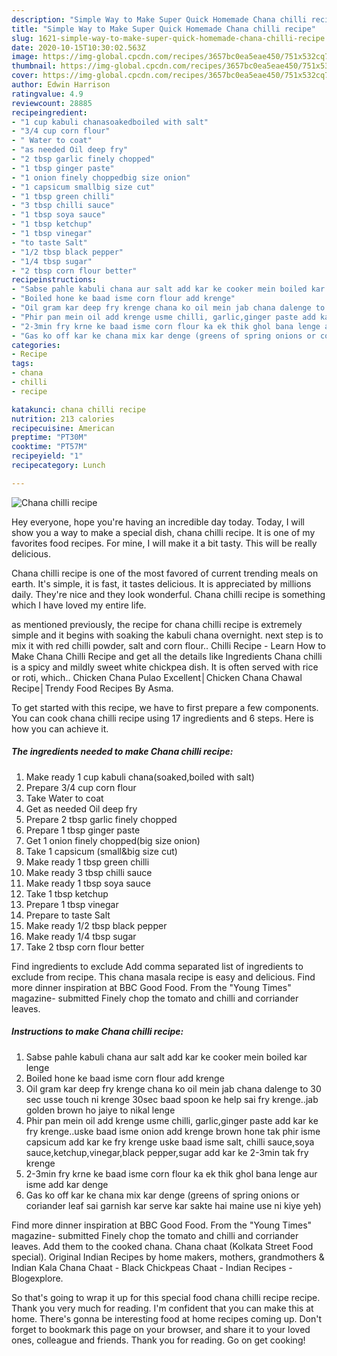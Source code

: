 ```yaml
---
description: "Simple Way to Make Super Quick Homemade Chana chilli recipe"
title: "Simple Way to Make Super Quick Homemade Chana chilli recipe"
slug: 1621-simple-way-to-make-super-quick-homemade-chana-chilli-recipe
date: 2020-10-15T10:30:02.563Z
image: https://img-global.cpcdn.com/recipes/3657bc0ea5eae450/751x532cq70/chana-chilli-recipe-recipe-main-photo.jpg
thumbnail: https://img-global.cpcdn.com/recipes/3657bc0ea5eae450/751x532cq70/chana-chilli-recipe-recipe-main-photo.jpg
cover: https://img-global.cpcdn.com/recipes/3657bc0ea5eae450/751x532cq70/chana-chilli-recipe-recipe-main-photo.jpg
author: Edwin Harrison
ratingvalue: 4.9
reviewcount: 28885
recipeingredient:
- "1 cup kabuli chanasoakedboiled with salt"
- "3/4 cup corn flour"
- " Water to coat"
- "as needed Oil deep fry"
- "2 tbsp garlic finely chopped"
- "1 tbsp ginger paste"
- "1 onion finely choppedbig size onion"
- "1 capsicum smallbig size cut"
- "1 tbsp green chilli"
- "3 tbsp chilli sauce"
- "1 tbsp soya sauce"
- "1 tbsp ketchup"
- "1 tbsp vinegar"
- "to taste Salt"
- "1/2 tbsp black pepper"
- "1/4 tbsp sugar"
- "2 tbsp corn flour better"
recipeinstructions:
- "Sabse pahle kabuli chana aur salt add kar ke cooker mein boiled kar lenge"
- "Boiled hone ke baad isme corn flour add krenge"
- "Oil gram kar deep fry krenge chana ko oil mein jab chana dalenge to 30 sec usse touch ni krenge 30sec baad spoon ke help sai fry krenge..jab golden brown ho jaiye to nikal lenge"
- "Phir pan mein oil add krenge usme chilli, garlic,ginger paste add kar ke fry krenge..uske baad isme onion add krenge brown hone tak phir isme capsicum add kar ke fry krenge uske baad isme salt, chilli sauce,soya sauce,ketchup,vinegar,black pepper,sugar add kar ke 2-3min tak fry krenge"
- "2-3min fry krne ke baad isme corn flour ka ek thik ghol bana lenge aur isme add kar denge"
- "Gas ko off kar ke chana mix kar denge (greens of spring onions or coriander leaf sai garnish kar serve kar sakte hai maine use ni kiye yeh)"
categories:
- Recipe
tags:
- chana
- chilli
- recipe

katakunci: chana chilli recipe 
nutrition: 213 calories
recipecuisine: American
preptime: "PT30M"
cooktime: "PT57M"
recipeyield: "1"
recipecategory: Lunch

---
```



![Chana chilli recipe](https://img-global.cpcdn.com/recipes/3657bc0ea5eae450/751x532cq70/chana-chilli-recipe-recipe-main-photo.jpg)

Hey everyone, hope you're having an incredible day today. Today, I will show you a way to make a special dish, chana chilli recipe. It is one of my favorites food recipes. For mine, I will make it a bit tasty. This will be really delicious.

Chana chilli recipe is one of the most favored of current trending meals on earth. It's simple, it is fast, it tastes delicious. It is appreciated by millions daily. They're nice and they look wonderful. Chana chilli recipe is something which I have loved my entire life.

as mentioned previously, the recipe for chana chilli recipe is extremely simple and it begins with soaking the kabuli chana overnight. next step is to mix it with red chilli powder, salt and corn flour.. Chilli Recipe - Learn How to Make Chana Chilli Recipe and get all the details like Ingredients Chana chilli is a spicy and mildly sweet white chickpea dish. It is often served with rice or roti, which.. Chicken Chana Pulao Excellent│Chicken Chana Chawal Recipe│Trendy Food Recipes By Asma.


To get started with this recipe, we have to first prepare a few components. You can cook chana chilli recipe using 17 ingredients and 6 steps. Here is how you can achieve it.

<!--inarticleads1-->

##### The ingredients needed to make Chana chilli recipe:

1. Make ready 1 cup kabuli chana(soaked,boiled with salt)
1. Prepare 3/4 cup corn flour
1. Take  Water to coat
1. Get as needed Oil deep fry
1. Prepare 2 tbsp garlic finely chopped
1. Prepare 1 tbsp ginger paste
1. Get 1 onion finely chopped(big size onion)
1. Take 1 capsicum (small&amp;big size cut)
1. Make ready 1 tbsp green chilli
1. Make ready 3 tbsp chilli sauce
1. Make ready 1 tbsp soya sauce
1. Take 1 tbsp ketchup
1. Prepare 1 tbsp vinegar
1. Prepare to taste Salt
1. Make ready 1/2 tbsp black pepper
1. Make ready 1/4 tbsp sugar
1. Take 2 tbsp corn flour better


Find ingredients to exclude Add comma separated list of ingredients to exclude from recipe. This chana masala recipe is easy and delicious. Find more dinner inspiration at BBC Good Food. From the &#34;Young Times&#34; magazine- submitted Finely chop the tomato and chilli and corriander leaves. 

<!--inarticleads2-->

##### Instructions to make Chana chilli recipe:

1. Sabse pahle kabuli chana aur salt add kar ke cooker mein boiled kar lenge
1. Boiled hone ke baad isme corn flour add krenge
1. Oil gram kar deep fry krenge chana ko oil mein jab chana dalenge to 30 sec usse touch ni krenge 30sec baad spoon ke help sai fry krenge..jab golden brown ho jaiye to nikal lenge
1. Phir pan mein oil add krenge usme chilli, garlic,ginger paste add kar ke fry krenge..uske baad isme onion add krenge brown hone tak phir isme capsicum add kar ke fry krenge uske baad isme salt, chilli sauce,soya sauce,ketchup,vinegar,black pepper,sugar add kar ke 2-3min tak fry krenge
1. 2-3min fry krne ke baad isme corn flour ka ek thik ghol bana lenge aur isme add kar denge
1. Gas ko off kar ke chana mix kar denge (greens of spring onions or coriander leaf sai garnish kar serve kar sakte hai maine use ni kiye yeh)


Find more dinner inspiration at BBC Good Food. From the &#34;Young Times&#34; magazine- submitted Finely chop the tomato and chilli and corriander leaves. Add them to the cooked chana. Chana chaat (Kolkata Street Food special). Original Indian Recipes by home makers, mothers, grandmothers &amp; Indian Kala Chana Chaat - Black Chickpeas Chaat - Indian Recipes - Blogexplore. 

So that's going to wrap it up for this special food chana chilli recipe recipe. Thank you very much for reading. I'm confident that you can make this at home. There's gonna be interesting food at home recipes coming up. Don't forget to bookmark this page on your browser, and share it to your loved ones, colleague and friends. Thank you for reading. Go on get cooking!

